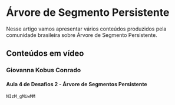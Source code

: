 # Árvore de Segmento Persistente

Nesse artigo vamos apresentar vários conteúdos produzidos pela comunidade brasileira sobre Árvore de Segmento Persistente.

## Conteúdos em vídeo

### Giovanna Kobus Conrado

#### Aula 4 de Desafios 2 - Árvore de Segmentos Persistente

```youtube
NIzM_gMiwMM
```
